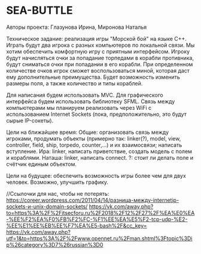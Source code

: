 # SEA-BUTTLE

Авторы проекта: Глазунова Ирина, Миронова Наталья

Техническое задание: реализация игры "Морской бой" на языке C++. Играть будут два игрока с разных компьютеров по локальной связи. Мы хотим обеспечить комфортную игру с приятным интерфейсом. Игроку будут начисляться очки за попадание торпедами в корабли противника, будут сниматься очки при попадании в его корабли. При определенном количестве очков игрок сможет воспользоваться миной, которая даст ему дополнительные преимущества. Будет возможность изменить размеры поля, а также количество и типы кораблей.

Для написания будем использовать MVC.
Для графического интерфейса будем использовать библиотеку SFML.
Связь между компьютерами мы планируем реализовать через WiFi с использованием Internet Sockets (пока, предположительно, это будут сырые IP-сокеты).

Цели на ближайшее время: 
Общие: организовать связь между игроками, продумать объекты (примерно так: linker(?), model, view, controller, field, ship, torpedo, counter,...) и их взаимосвязи; написать вступление.
Ира: linker, написать приветствие, создать модель с полем и кораблями.
Наташа: linker, написать connect.
?: стоит ли делать поле и счётчик единым объектом.

Цели на будущее: обеспечить возможность игры более чем для двух человек. Возможно, улучшить графику.

//Ссылочки для нас, чтобы не потерять:
https://coreer.wordpress.com/2011/04/14/разница-между-internetip-sockets-и-unix-domain-sockets/
https://vk.com/away.php?to=https%3A%2F%2Fitsecforu.ru%2F2018%2F12%2F27%2F%EA%E0%EA-%EE%F2%EA%F0%FB%F2%FC-%F1%EE%EA%E5%F2-tcp-udp-%E2-%EE%E1%EE%EB%EE%F7%EA%E5-bash%2F&cc_key=
https://vk.com/away.php?utf=1&to=https%3A%2F%2Fwww.opennet.ru%2Fman.shtml%3Ftopic%3Dip%26category%3D7%26russian%3D0
